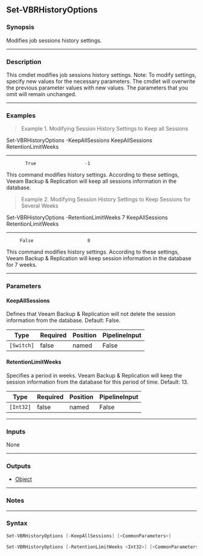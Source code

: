 Set-VBRHistoryOptions
---------------------

### Synopsis
Modifies job sessions history settings.

---

### Description

This cmdlet modifies job sessions history settings.
Note: To modify settings, specify new values for the necessary parameters. The cmdlet will overwrite the previous parameter values with new values. The parameters that you omit will remain unchanged.

---

### Examples
> Example 1. Modifying Session History Settings to Keep all Sessions

Set-VBRHistoryOptions -KeepAllSessions
KeepAllSessions RetentionLimitWeeks
--------------- -------------------
           True                  -1
This command modifies history settings. According to these settings, Veeam Backup & Replication will keep all sessions information in the database.
> Example 2. Modifying Session History Settings to Keep Sessions for Several Weeks

Set-VBRHistoryOptions -RetentionLimitWeeks 7
KeepAllSessions RetentionLimitWeeks
--------------  -------------------
         False                    8
This command modifies history settings.  According to these settings, Veeam Backup & Replication will keep session information in the database for 7 weeks.

---

### Parameters
#### **KeepAllSessions**
Defines that Veeam Backup & Replication will not delete the session information from the database.
Default: False.

|Type      |Required|Position|PipelineInput|
|----------|--------|--------|-------------|
|`[Switch]`|false   |named   |False        |

#### **RetentionLimitWeeks**
Specifies a period in weeks.
Veeam Backup & Replication will keep the session information from the database for this period of time. Default: 13.

|Type     |Required|Position|PipelineInput|
|---------|--------|--------|-------------|
|`[Int32]`|false   |named   |False        |

---

### Inputs
None

---

### Outputs
* [Object](https://learn.microsoft.com/en-us/dotnet/api/System.Object)

---

### Notes

---

### Syntax
```PowerShell
Set-VBRHistoryOptions [-KeepAllSessions] [<CommonParameters>]
```
```PowerShell
Set-VBRHistoryOptions [-RetentionLimitWeeks <Int32>] [<CommonParameters>]
```
